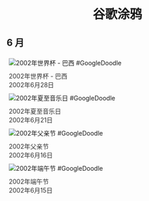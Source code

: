 
<h1 align="center"> 谷歌涂鸦 </h1>




## 6 月

<div class="image">


<img src="https://www.google.com/logos/2002/worldcup_br.gif" alt="2002年世界杯 - 巴西 #GoogleDoodle" style="margin: 5px"/>
<div class="info" style="font-size: 14px; color:#333333; margin:5px"><div class="title">2002年世界杯 - 巴西</div><div class="date">2002年6月28日</div></div>

<img src="https://lh3.googleusercontent.com/cDehSfyeuKSoexC9nQcfCUfU2_k4EDUZkFh7xW0HImJM2QfW3F7TmzvoMyRjTuJYFBKJgN0ZEi5_v5S1Dge4eBvePkHXREMIbDLz0H9E=s660" alt="2002年夏至音乐日 #GoogleDoodle" style="margin: 5px"/>
<div class="info" style="font-size: 14px; color:#333333; margin:5px"><div class="title">2002年夏至音乐日</div><div class="date">2002年6月21日</div></div>

<img src="https://www.google.com/logos/2002/fathersday02.gif" alt="2002年父亲节 #GoogleDoodle" style="margin: 5px"/>
<div class="info" style="font-size: 14px; color:#333333; margin:5px"><div class="title">2002年父亲节</div><div class="date">2002年6月16日</div></div>

<img src="https://www.google.com/logos/2002/dragon.gif" alt="2002年端午节 #GoogleDoodle" style="margin: 5px"/>
<div class="info" style="font-size: 14px; color:#333333; margin:5px"><div class="title">2002年端午节</div><div class="date">2002年6月15日</div></div>

</div>








